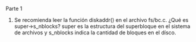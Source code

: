 Parte 1
1) Se recomienda leer la función diskaddr() en el archivo fs/bc.c. ¿Qué es super->s_nblocks?
    super es la estructura del superbloque en el sistema de archivos y s_nblocks indica la cantidad de bloques en el dísco.
